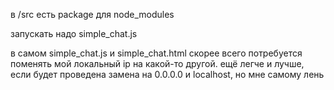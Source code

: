 в /src есть package для node_modules

запускать надо simple_chat.js

в самом simple_chat.js и  simple_chat.html скорее всего потребуется поменять мой локальный ip на какой-то другой.
ещё легче и лучше, если будет проведена замена на 0.0.0.0 и localhost, но мне самому лень
